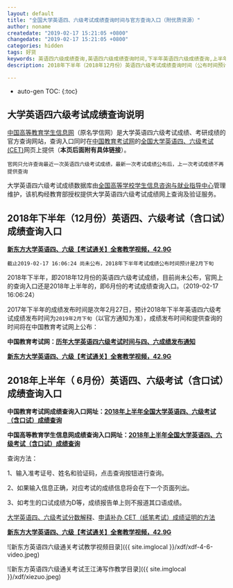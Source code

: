 ```yaml
---
layout: default
title: "全国大学英语四、六级考试成绩查询时间与官方查询入口（附优质资源）"
author: noname
createdate: "2019-02-17 15:21:05 +0800"
changedate: "2019-02-17 15:21:05 +0800"
categories: hidden
tags: 好货
keywords: 英语四六级成绩查询,英语四六级成绩查询时间,下半年英语四六级成绩查询,上半年英语四六级成绩查询,四六级成绩查询入口,英语四六级考试成绩公布,四六级查分
description: 2018年下半年（2018年12月份）英语四六级考试成绩查询时间（公布时间预计是2月份下旬）、官网查询入口。大学英语四六级成绩数据库的管理维护、四六级英语成绩的网上查询及验证服务由全国高等学校学生信息咨询与就业指导中心在教育部的授权下分别在学生信息网和教育考试网上提供，附查询方法。

---
```


* auto-gen TOC:
{:toc}

## 大学英语四六级考试成绩查询说明

[中国高等教育学生信息网](https://www.chsi.com.cn/)（原名学信网）是大学英语四六级考试成绩、考研成绩的官方查询网站，查询入口同时在[中国教育考试网](http://www.neea.edu.cn/)的[全国大学英语四、六级考试(CET)](http://cet.neea.edu.cn/)网页上提供（**本页后面附有具体链接**）。

`官网只允许查询最近一次英语四六级考试成绩，最新一次考试成绩公布后，上一次考试成绩不再提供查询`

大学英语四六级考试成绩数据库由[全国高等学校学生信息咨询与就业指导中心](http://chesicc.moe.edu.cn/)管理维护，该机构经教育部授权提供大学英语四六级考试成绩网上查询及验证服务。

## 2018年下半年（12月份）英语四、六级考试（含口试）成绩查询入口

**[新东方大学英语四、六级【考试通关】全套教学视频，42.9G](https://www.lijiaocn.com/hidden/2019/02/16/xdf46.html)**

`截止2019-02-17 16:06:24 尚未公布，2018年下半年考试成绩公布时间预计是2月下旬`

2018年下半年，即2018年12月份的英语四六级考试成绩，目前尚未公布，官网上的查询入口还是2018年上半年的，即6月份的考试成绩查询入口。（2019-02-17 16:06:24）

2017年下半年的成绩发布时间是次年2月27日，预计2018年下半年英语四六级考试成绩发布时间为`2019年2月下旬`（以官方通知为准），成绩发布时间和提供查询的时间将在中国教育考试网上公布：

**中国教育考试网：[历年大学英语四六级考试时间与四、六成绩发布通知](http://cet.neea.edu.cn/html1/category/16093/1124-1.htm)**

**[新东方大学英语四、六级【考试通关】全套教学视频，42.9G](https://www.lijiaocn.com/hidden/2019/02/16/xdf46.html)**

## 2018年上半年（ 6月份）英语四、六级考试（含口试）成绩查询入口

**中国教育考试网成绩查询入口网址：[2018年上半年全国大学英语四、六级考试（含口试）成绩查询](http://cet.neea.edu.cn/cet)**

**中国高等教育学生信息网成绩查询入口网址：[2018年上半年全国大学英语四、六级考试（含口试）成绩查询](https://www.chsi.com.cn/cet/)**

查询方法：

1、输入准考证号、姓名和验证码，点击查询按钮进行查询。

2、如果输入信息正确，对应考试的成绩信息将会在下一个页面列出。

3、如考生的口试成绩为D等，成绩报告单上则不报道其口语成绩。

[大学英语四、六级考试分数解释](http://www.cet.edu.cn/cet2011.htm)、[申请补办 CET（纸笔考试）成绩证明的方法](http://www.cet.edu.cn/cet_kw1.htm)

**[新东方大学英语四、六级【考试通关】全套教学视频，42.9G](https://www.lijiaocn.com/hidden/2019/02/16/xdf46.html)**

![新东方英语四六级通关考试教学视频目录]({{ site.imglocal }}/xdf/xdf-4-6-video.jpeg)

![新东方英语四六级通关考试王江涛写作教学目录]({{ site.imglocal }}/xdf/xiezuo.jpeg)

